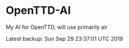# OpenTTD-AI
My AI for OpenTTD, will use primarily air

Latest backup: Sun Sep 29 23:37:01 UTC 2019
